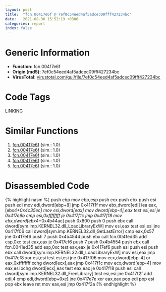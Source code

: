 ```yaml
---
layout: post
title:  "fcn.00417e6f @ 7ef0c54eed4af5adcec09fff427234bc"
date:   2021-08-30 15:52:19 +0300
categories: report
index: false
---
```


# Generic Information
- **Function:** fcn.00417e6f
- **Origin (md5):** 7ef0c54eed4af5adcec09fff427234bc
- **VirusTotal:** [virustotal.com/gui/file/7ef0c54eed4af5adcec09fff427234bc][virustotal_ref]

# Code Tags
<span class="tag" id="LINKING">LINKING</span>


# Similar Functions

1. [fcn.00417e6f][similar_1_ref] (sim.: 1.0)
2. [fcn.00417e6f][similar_2_ref] (sim.: 1.0)
3. [fcn.00417e6f][similar_3_ref] (sim.: 1.0)
4. [fcn.00417e6f][similar_4_ref] (sim.: 1.0)
5. [fcn.00417e6f][similar_5_ref] (sim.: 1.0)


# Disassembled Code

{% highlight nasm %}
push ebp
mov ebp,esp
push ecx
push ebx
push esi
push edi
mov edi,dword[ebp+8]
jmp 0x417f1f
mov ebx,dword[edi]
lea eax,[ebx*4+0x4c35ec]
mov esi,dword[eax]
mov dword[ebp-4],eax
test esi,esi
je 0x417e9b
cmp esi,0xffffffff
je 0x417f1c
jmp 0x417f18
mov ebx,dword[ebx*4+0x4b44ac]
push 0x800
push 0
push ebx
call dword[sym.imp.KERNEL32.dll_LoadLibraryExW]
mov esi,eax
test esi,esi
jne 0x417f06
call dword[sym.imp.KERNEL32.dll_GetLastError]
cmp eax,0x57
jne 0x417ef6
push 7
push 0x4b4544
push ebx
call fcn.0041ed35
add esp,0xc
test eax,eax
je 0x417ef6
push 7
push 0x4b4554
push ebx
call fcn.0041ed35
add esp,0xc
test eax,eax
je 0x417ef6
push esi
push esi
push ebx
call dword[sym.imp.KERNEL32.dll_LoadLibraryExW]
mov esi,eax
jmp 0x417ef8
xor esi,esi
test esi,esi
jne 0x417f06
mov ecx,dword[ebp-4]
or eax,0xffffffff
xchg dword[ecx],eax
jmp 0x417f1c
mov ecx,dword[ebp-4]
mov eax,esi
xchg dword[ecx],eax
test eax,eax
je 0x417f18
push esi
call dword[sym.imp.KERNEL32.dll_FreeLibrary]
test esi,esi
jne 0x417f2f
add edi,4
cmp edi,dword[ebp+0xc]
jne 0x417e7e
xor eax,eax
pop edi
pop esi
pop ebx
leave 
ret 
mov eax,esi
jmp 0x417f2a
{% endhighlight %}


[similar_1_ref]: /report/fcn.00417e6f@1a3c6bb61923404c2dc3230a918fec57
[similar_2_ref]: /report/fcn.00417e6f@f21c4ba909d0cb7fba4a47ab9c31a20c
[similar_3_ref]: /report/fcn.00417e6f@729080d2e8e21552844be59be90fb0e5
[similar_4_ref]: /report/fcn.00417e6f@f6af23c92f87a6fedb29da0c792d7dc0
[similar_5_ref]: /report/fcn.00417e6f@d67a70fc91decd57fa1d3b72ab927976
[virustotal_ref]: https://www.virustotal.com/gui/file/7ef0c54eed4af5adcec09fff427234bc